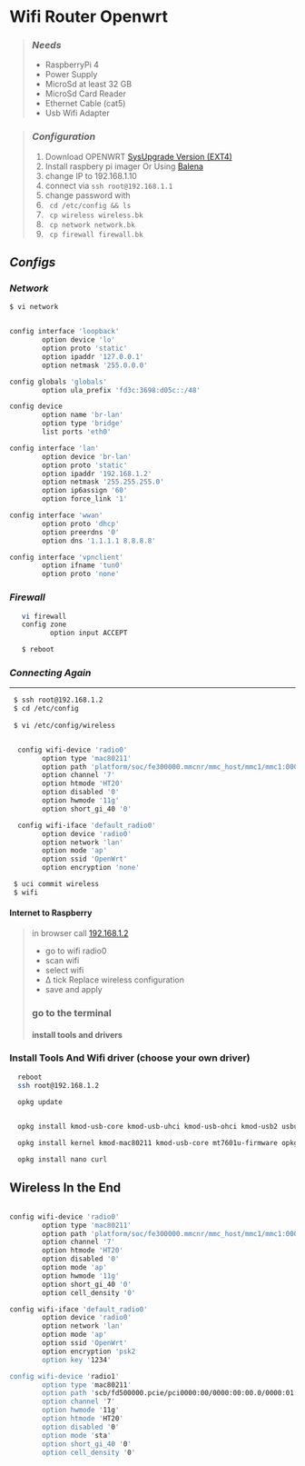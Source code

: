 # Wifi Router Openwrt

>   ### ___Needs___
>   - RaspberryPi 4
>   - Power Supply
>   - MicroSd at least 32 GB
>   - MicroSd Card Reader
>   - Ethernet Cable (cat5)
>   - Usb Wifi Adapter

>   ### ___Configuration___
>   1. Download OPENWRT <a href="https://firmware-selector.openwrt.org/?version=23.05.0&target=bcm27xx%2Fbcm2711&id=rpi-4">SysUpgrade Version (EXT4)</a>
>   2. Install raspbery pi imager Or Using <a href="https://etcher.balena.io/" target="_blank">Balena</a>
>   3. change IP to 192.168.1.10
>   4. connect via `ssh root@192.168.1.1`
>   5. change password with 
>   6. ` cd /etc/config && ls`
>   7. ` cp wireless wireless.bk`
>   8. ` cp network network.bk`
>   9. ` cp firewall firewall.bk`

>
## ___Configs___
###  ___Network___ 

```bash
$ vi network
```

```bash

config interface 'loopback'
        option device 'lo'
        option proto 'static'
        option ipaddr '127.0.0.1'
        option netmask '255.0.0.0'

config globals 'globals'
        option ula_prefix 'fd3c:3698:d05c::/48'

config device
        option name 'br-lan'
        option type 'bridge'
        list ports 'eth0'

config interface 'lan'
        option device 'br-lan'
        option proto 'static'
        option ipaddr '192.168.1.2'
        option netmask '255.255.255.0'
        option ip6assign '60'
        option force_link '1'

config interface 'wwan'
        option proto 'dhcp'
        option preerdns '0'
        option dns '1.1.1.1 8.8.8.8'

config interface 'vpnclient'
        option ifname 'tun0'
        option proto 'none'
```

### ___Firewall___

```bash 
   vi firewall
   config zone
          option input ACCEPT
```


```bash 
   $ reboot
```


### ___Connecting Again___
***

```bash
 $ ssh root@192.168.1.2
 $ cd /etc/config
  
 $ vi /etc/config/wireless
```
```bash 

  config wifi-device 'radio0'
        option type 'mac80211'
        option path 'platform/soc/fe300000.mmcnr/mmc_host/mmc1/mmc1:0001/mmc1:0001:1'
        option channel '7'
        option htmode 'HT20'
        option disabled '0'
        option hwmode '11g'
        option short_gi_40 '0'

  config wifi-iface 'default_radio0'
        option device 'radio0'
        option network 'lan'
        option mode 'ap'
        option ssid 'OpenWrt'
        option encryption 'none'
```

```bash
 $ uci commit wireless
 $ wifi
```

#### Internet to Raspberry

> in browser call <a href="http://192.168.1.2">192.168.1.2</a>
> 
> - go to wifi radio0
> - scan wifi
> - select wifi
> - ∆ tick Replace wireless configuration
> - save and apply
> ### go to the terminal 
> #### install tools and drivers

### Install Tools And Wifi driver (choose your own driver)

```bash
  reboot
  ssh root@192.168.1.2
    
  opkg update
```
```bash

  opkg install kmod-usb-core kmod-usb-uhci kmod-usb-ohci kmod-usb2 usbutils openvpn-openssl luci-app-openvpn
```
```bash
  opkg install kernel kmod-mac80211 kmod-usb-core mt7601u-firmware opkg install mt7601u-firmware mt7601u kmod-mt7601u
```
```bash
  opkg install nano curl
```



## Wireless In the End
```bash

config wifi-device 'radio0'
        option type 'mac80211'
        option path 'platform/soc/fe300000.mmcnr/mmc_host/mmc1/mmc1:0001/mmc1:0001:1'
        option channel '7'
        option htmode 'HT20'
        option disabled '0'
        option mode 'ap'
        option hwmode '11g'
        option short_gi_40 '0'
        option cell_density '0'

config wifi-iface 'default_radio0'
        option device 'radio0'
        option network 'lan'
        option mode 'ap'
        option ssid 'OpenWrt'
        option encryption 'psk2
        option key '1234'

config wifi-device 'radio1'
        option type 'mac80211'
        option path 'scb/fd500000.pcie/pci0000:00/0000:00:00.0/0000:01:00.0/usb1/1-1/1-1.3/1-1.3:1.0'
        option channel '7'
        option hwmode '11g'
        option htmode 'HT20'
        option disabled '0'
        option mode 'sta'
        option short_gi_40 '0'
        option cell_density '0'

```
